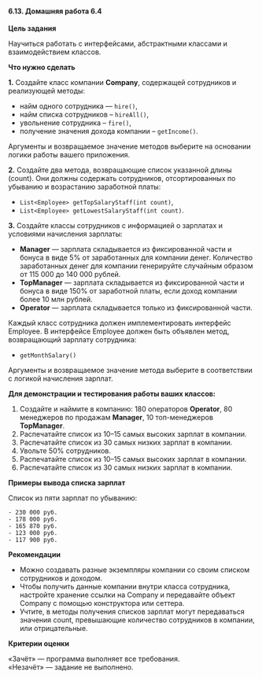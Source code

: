 #### 6.13. Домашняя работа 6.4

**Цель задания**

Научиться работать с интерфейсами, абстрактными классами и взаимодействием классов.

**Что нужно сделать**

**1.** Создайте класс компании **Company**, содержащей сотрудников и реализующей методы:

- найм одного сотрудника — `hire()`,
- найм списка сотрудников – `hireAll()`,
- увольнение сотрудника – `fire()`,
- получение значения дохода компании – `getIncome()`.

Аргументы и возвращаемое значение методов выберите на основании логики работы вашего приложения.

**2.** Создайте два метода, возвращающие список указанной длины (count). Они должны содержать сотрудников, отсортированных по убыванию и возрастанию заработной платы:

- `List<Employee> getTopSalaryStaff(int count)`,
- `List<Employee> getLowestSalaryStaff(int count)`.

**3.** Создайте классы сотрудников с информацией о зарплатах и условиями начисления зарплаты:

- **Manager** — зарплата складывается из фиксированной части и бонуса в виде 5% от заработанных для компании денег. Количество заработанных денег для компании генерируйте случайным образом от 115 000 до 140 000 рублей.
- **TopManager** — зарплата складывается из фиксированной части и бонуса в виде 150% от заработной платы, если доход компании более 10 млн рублей.
- **Operator** — зарплата складывается только из фиксированной части.

Каждый класс сотрудника должен имплементировать интерфейс Employee. В интерфейсе Employee должен быть объявлен метод, возвращающий зарплату сотрудника:

- `getMonthSalary()`

Аргументы и возвращаемое значение метода выберите в соответствии с логикой начисления зарплат.  

**Для демонстрации и тестирования работы ваших классов:**

1. Создайте и наймите в компанию: 180 операторов **Operator**, 80 менеджеров по продажам **Manager**, 10 топ-менеджеров **TopManager**.
2. Распечатайте список из 10–15 самых высоких зарплат в компании.
3. Распечатайте список из 30 самых низких зарплат в компании.
4. Увольте 50% сотрудников.
5. Распечатайте список из 10–15 самых высоких зарплат в компании.
6. Распечатайте список из 30 самых низких зарплат в компании.

**Примеры вывода списка зарплат**

Список из пяти зарплат по убыванию:

    - 230 000 руб.
    - 178 000 руб.
    - 165 870 руб.
    - 123 000 руб.
    - 117 900 руб.

**Рекомендации**

- Можно создавать разные экземпляры компании со своим списком сотрудников и доходом.
- Чтобы получить данные компании внутри класса сотрудника, настройте хранение ссылки на Company и передавайте объект Company с помощью конструктора или сеттера.
- Учтите, в методы получения списков зарплат могут передаваться значения count, превышающие количество сотрудников в компании, или отрицательные.

**Критерии оценки**

«Зачёт» — программа выполняет все требования.  
«Незачёт» — задание не выполнено.
